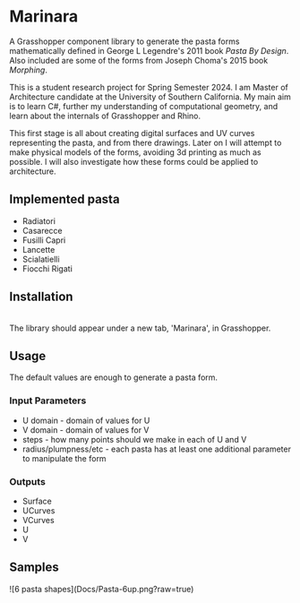 <h1>Marinara</h1>
<p>A Grasshopper component library to generate the pasta forms mathematically defined in George L Legendre's 2011 book <i>Pasta By Design</i>. Also included are some of the forms from Joseph Choma's 2015 book <i>Morphing</i>.</p>

<p>This is a student research project for Spring Semester 2024. I am Master of Architecture candidate at the University of Southern California. My main aim is to learn C#, further my understanding of computational geometry, and learn about the internals of Grasshopper and Rhino.</p>
<p>This first stage is all about creating digital surfaces and UV curves representing the pasta, and from there drawings. Later on I will attempt to make physical models of the forms, avoiding 3d printing as much as possible. I will also investigate how these forms could be applied to architecture.</p>

<h2>Implemented pasta</h2>
<ul>
<li>Radiatori</li>
  <li>Casarecce</li>
  <li>Fusilli Capri</li>
  <li>Lancette</li>
  <li>Scialatielli</li>
  <li>Fiocchi Rigati</li>
</ul>

<h2>Installation</h2>
  <p>
    
  <br/>
  The library should appear under a new tab, 'Marinara', in Grasshopper.
</p>
<h2>Usage</h2>
<p>The default values are enough to generate a pasta form.<p>
  <h3>Input Parameters</h3>
<ul>
<li>U domain - domain of values for U</li>
<li>V domain - domain of values for V</li>
<li>steps - how many points should we make in each of U and V</li>
  <li>radius/plumpness/etc - each pasta has at least one additional parameter to manipulate the form</li>
</ul>
<h3>Outputs</h3>
<ul>
<li>Surface</li>
<li>UCurves</li>
<li>VCurves</li>
  <li>U</li>
  <li>V</li>
</ul>

<h2>Samples</h2>
![6 pasta shapes](Docs/Pasta-6up.png?raw=true)
